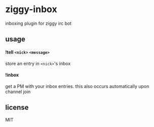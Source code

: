 ziggy-inbox
====

inboxing plugin for ziggy irc bot

## usage

#### !tell `<nick>` `<message>`

store an entry in `<nick>`'s inbox

#### !inbox

get a PM with your inbox entries. this also occurs automatically upon channel
join

## license

MIT
